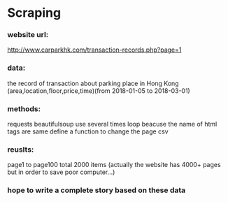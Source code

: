 # Scraping 
 
### website url:
  http://www.carparkhk.com/transaction-records.php?page=1

### data:
  the record of transaction about parking place in Hong Kong (area,location,floor,price,time)(from 2018-01-05 to 2018-03-01)

### methods:
  requests
  beautifulsoup
  use several times loop beacuse the name of html tags are same
  define a function to change the page
  csv
  
### reuslts:
  page1 to page100 total 2000 items
  (actually the website has 4000+ pages but in order to save poor computer...)

### hope to write a complete story based on these data

